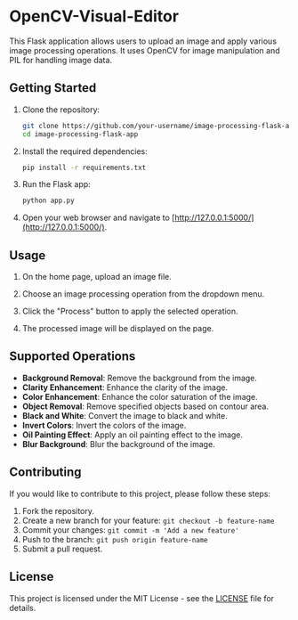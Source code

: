 # OpenCV-Visual-Editor


This Flask application allows users to upload an image and apply various image processing operations. It uses OpenCV for image manipulation and PIL for handling image data.

## Getting Started

1. Clone the repository:

    ```bash
    git clone https://github.com/your-username/image-processing-flask-app.git
    cd image-processing-flask-app
    ```

2. Install the required dependencies:

    ```bash
    pip install -r requirements.txt
    ```

3. Run the Flask app:

    ```bash
    python app.py
    ```

4. Open your web browser and navigate to [http://127.0.0.1:5000/](http://127.0.0.1:5000/).

## Usage

1. On the home page, upload an image file.

2. Choose an image processing operation from the dropdown menu.

3. Click the "Process" button to apply the selected operation.

4. The processed image will be displayed on the page.

## Supported Operations

- **Background Removal**: Remove the background from the image.
- **Clarity Enhancement**: Enhance the clarity of the image.
- **Color Enhancement**: Enhance the color saturation of the image.
- **Object Removal**: Remove specified objects based on contour area.
- **Black and White**: Convert the image to black and white.
- **Invert Colors**: Invert the colors of the image.
- **Oil Painting Effect**: Apply an oil painting effect to the image.
- **Blur Background**: Blur the background of the image.

## Contributing

If you would like to contribute to this project, please follow these steps:

1. Fork the repository.
2. Create a new branch for your feature: `git checkout -b feature-name`
3. Commit your changes: `git commit -m 'Add a new feature'`
4. Push to the branch: `git push origin feature-name`
5. Submit a pull request.

## License

This project is licensed under the MIT License - see the [LICENSE](LICENSE) file for details.
